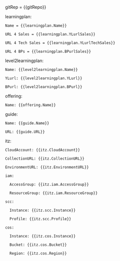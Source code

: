  gitRep = {{gitRepo}}

 learningplan:
 
    Name = {{learningplan.Name}}
 
    URL 4 Sales = {{learningplan.YLurlSales}}
 
    URL 4 Tech Sales = {{learningplan.YLurlTechSales}}
 
    URL 4 BPs = {{learningplan.BPurlSales}}


  level2learningplan:
 
    Name: {{level2learningplan.Name}}
 
    YLurl: {{level2learningplan.YLurl}}
 
    BPurl: {{level2learningplan.BPurl}}
  
  offering:
 
    Name: {{offering.Name}}

  guide:
 
    Name: {{guide.Name}}
 
    URL: {{guide.URL}}

  itz:
 
    CloudAccount: {{itz.CloudAccount}}
 
    CollectionURL: {{itz.CollectionURL}}
 
    EnvironmentURL: {{itz.EnvironmentURL}}

    iam:
 
      AccessGroup: {{itz.iam.AccessGroup}}
 
      ResourceGroup: {{itz.iam.ResourceGroup}}
    
    scc:
 
      Instance: {{itz.scc.Instance}}
 
      Profile: {{itz.scc.Profile}}
    
    cos:
 
      Instance: {{itz.cos.Instance}}
 
      Bucket: {{itz.cos.Bucket}}
 
      Region: {{itz.cos.Region}}
